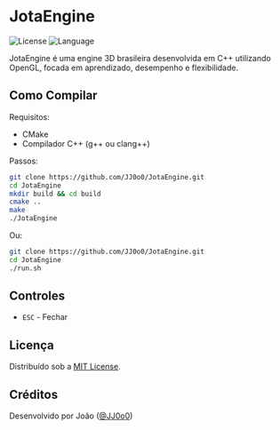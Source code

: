 # JotaEngine

![License](https://img.shields.io/github/license/JJ0o0/JotaEngine)
![Language](https://img.shields.io/github/languages/top/JJ0o0/JotaEngine)

JotaEngine é uma engine 3D brasileira desenvolvida em C++ utilizando OpenGL, focada em aprendizado, desempenho e flexibilidade.

## Como Compilar

Requisitos:
- CMake
- Compilador C++ (g++ ou clang++)

Passos:

```bash
git clone https://github.com/JJ0o0/JotaEngine.git
cd JotaEngine
mkdir build && cd build
cmake ..
make
./JotaEngine
```
Ou:

```bash
git clone https://github.com/JJ0o0/JotaEngine.git
cd JotaEngine
./run.sh
```

## Controles

* ``ESC`` - Fechar

## Licença

Distribuído sob a [MIT License](LICENSE).

## Créditos

Desenvolvido por João ([@JJ0o0](https://github.com/JJ0o0))
